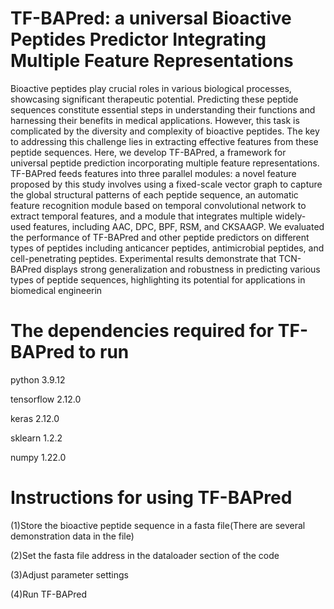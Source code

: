 # TF-BAPred: a universal Bioactive Peptides Predictor Integrating Multiple Feature Representations

Bioactive peptides play crucial roles in various biological processes, showcasing significant therapeutic
potential. Predicting these peptide sequences constitute essential steps in understanding their functions
and harnessing their benefits in medical applications. However, this task is complicated by the diversity
and complexity of bioactive peptides. The key to addressing this challenge lies in extracting effective
features from these peptide sequences. Here, we develop TF-BAPred, a framework for universal peptide
prediction incorporating multiple feature representations. TF-BAPred feeds features into three parallel
modules: a novel feature proposed by this study involves using a fixed-scale vector graph to capture
the global structural patterns of each peptide sequence, an automatic feature recognition module based
on temporal convolutional network to extract temporal features, and a module that integrates multiple
widely-used features, including AAC, DPC, BPF, RSM, and CKSAAGP. We evaluated the performance
of TF-BAPred and other peptide predictors on different types of peptides including anticancer peptides,
antimicrobial peptides, and cell-penetrating peptides. Experimental results demonstrate that TCN-
BAPred displays strong generalization and robustness in predicting various types of peptide sequences,
highlighting its potential for applications in biomedical engineerin



# The dependencies required for TF-BAPred to run

python 3.9.12

tensorflow 2.12.0

keras 2.12.0 

sklearn 1.2.2

numpy 1.22.0

# Instructions for using TF-BAPred
(1)Store the bioactive peptide sequence in a fasta file(There are several demonstration data in the file)

(2)Set the fasta file address in the dataloader section of the code

(3)Adjust parameter settings

(4)Run TF-BAPred

